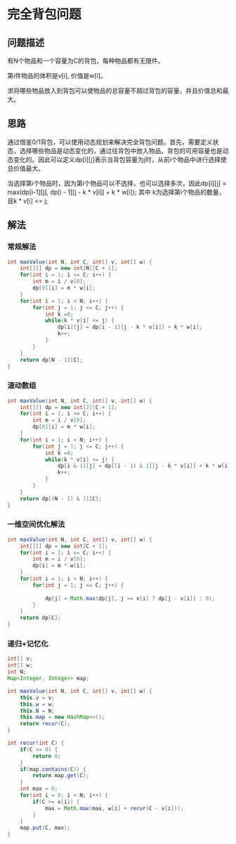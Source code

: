 # 完全背包问题

## 问题描述
有N个物品和一个容量为C的背包，每种物品都有无限件。

第i件物品的体积是v[i], 价值是w[i]。

求将哪些物品放入到背包可以使物品的总容量不超过背包的容量，并且价值总和最大。

## 思路
通过借鉴0/1背包，可以使用动态规划来解决完全背包问题。首先，需要定义状态，选择哪些物品是动态变化的，通过往背包中放入物品，背包的可用容量也是动态变化的。因此可以定义dp[i][j]表示当背包容量为j时，从前i个物品中进行选择使总价值最大。

当选择第i个物品时，因为第i个物品可以不选择，也可以选择多次，因此dp[i][j] = max(dp[i-1][j], dp[i - 1][j - k * v[i]] + k * w[i]); 其中 k为选择第i个物品的数量，且k * v[i] <= j;

## 解法

### 常规解法
```java
int maxValue(int N, int C, int[] v, int[] w) {
    int[][] dp = new int[N][C + 1];
    for(int i = 1; i <= C; i++) {
        int m = i / v[0];
        dp[0][i] = m * w[i];
    }
    for(int i = 1; i < N; i++) {
        for(int j = 1; j <= C; j++) {
            int k =0;
            while(k * v[i] <= j) {
                dp[i][j] = dp[i - 1][j - k * v[i]] + k * w[i];
                k++;
            }
        }
    }
    return dp[N - 1][C];
}
```

### 滚动数组
```java
int maxValue(int N, int C, int[] v, int[] w) {
    int[][] dp = new int[2][C + 1];
    for(int i = 1; i <= C; i++) {
        int m = i / v[0];
        dp[0][i] = m * w[i];
    }
    for(int i = 1; i < N; i++) {
        for(int j = 1; j <= C; j++) {
            int k =0;
            while(k * v[i] <= j) {
                dp[i & 1][j] = dp[(i - 1) & 1][j - k * v[i]] + k * w[i];
                k++;
            }
        }
    }
    return dp[(N - 1) & 1][C];
}
```

### 一维空间优化解法
```java
int maxValue(int N, int C, int[] v, int[] w) {
    int[][] dp = new int[C + 1];
    for(int i = 1; i <= C; i++) {
        int m = i / v[0];
        dp[i] = m * w[i];
    }
    for(int i = 1; i < N; i++) {
        for(int j = 1; j <= C; j++) {
            
            dp[j] = Math.max(dp[j], j >= v[i] ? dp[j - v[i]] : 0);
        }
    }
    return dp[C];
}
```

### 递归+记忆化
```java
int[] v;
int[] w;
int N;
Map<Integer, Integer> map;

int maxValue(int N, int C, int[] v, int[] w) {
    this.v = v;
    this.w = w;
    this.N = N;
    this.map = new HashMap<>();
    return recur(C);
}

int recur(int C) {
    if(C <= 0) {
        return 0;
    }
    if(map.contains(C)) {
        return map.get(C);
    }
    int max = 0;
    for(int i = 0; i < N; i++) {
        if(C >= v[i]) {
            max = Math.max(max, w[i] + recur(C - v[i]));
        }
    }
    map.put(C, max);
}
```